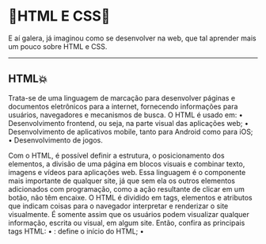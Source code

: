 # 🌟HTML E CSS🌟

E aí galera, já imaginou como se desenvolver na web, que tal aprender mais um pouco sobre HTML e CSS.

-----

## HTML💥
Trata-se de uma linguagem de marcação para desenvolver páginas e documentos eletrônicos para a internet, fornecendo informações para usuários, navegadores e mecanismos de busca.
O HTML é usado em:
•	Desenvolvimento frontend, ou seja, na parte visual das aplicações web;
•	Desenvolvimento de aplicativos mobile, tanto para Android como para iOS;
•	Desenvolvimento de jogos.

Com o HTML, é possível definir a estrutura, o posicionamento dos elementos, a divisão de uma página em blocos visuais e combinar texto, imagens e vídeos para aplicações web. 
Essa linguagem é o componente mais importante de qualquer site, já que sem ela os outros elementos adicionados com programação, como a ação resultante de clicar em um botão, não têm encaixe.
O HTML é dividido em tags, elementos e atributos que indicam coisas para o navegador interpretar e renderizar o site visualmente. É somente assim que os usuários podem visualizar qualquer informação, escrita ou visual, em algum site.
Então, confira as principais tags HTML:
•	<head>: define o início do HTML; 
•	<title>: indica o título;
•	<body>: é usado para demonstrar o início do conteúdo;
•	<h1>, <h2> e <h3>: tags utilizadas para indicar títulos e subtítulos;
•	<strong>: acrescenta o negrito ao texto;
•	<italic>: sinaliza a formatação do conteúdo em itálico;
•	<p>: insere o parágrafo,
•	<a href=’LINK>: tag usada para inserir um link.



## CSS💥

CSS é chamado de linguagem Cascading Style Sheet e é usado para estilizar elementos escritos em uma linguagem de marcação como HTML. O CSS separa o conteúdo da representação visual do site. Pense  na decoração da sua página. Utilizando o CSS é possível alterar a cor do texto e do fundo, fonte e espaçamento entre parágrafos. Também pode criar tabelas, usar variações de layouts, ajustar imagens para suas respectivas telas e assim por diante.
CSS foi desenvolvido pelo W3C (World Wide Web Consortium) em 1996, por uma razão bem simples. O HTML não foi projetado para ter tags que ajudariam a formatar a página. Você deveria apenas escrever a marcação para o site.
Tags como <font> foram introduzidas na versão 3.2 do HTML e causaram muitos problemas para os desenvolvedores. Como os sites tinham diferentes fontes, cores e estilos, era um processo longo, doloroso e caro para reescrever o código. Assim, o CSS foi criado pelo W3C para resolver este problema.
A relação entre HTML e CSS é bem forte. Como o HTML é uma linguagem de marcação (o alicerce de um site) e o CSS é focado no estilo (toda a estética de um site), eles andam juntos.
CSS não é tecnicamente uma necessidade, mas provavelmente você não gostaria de olhar para um site que usa apenas HTML, pois isso pareceria completamente abandonado.

O CSS permite que você tenha vários estilos em uma página HTML, tornando as possibilidades de personalização quase infinitas. Hoje em dia, isso está se tornando mais uma necessidade do que um simples recurso.
Como CSS Funciona
O CSS é uma ferramenta muito potente que possibilita criar diversas funcionalidades ao invés de usar JavaScript ou outra linguagem mais pesada. Se usado com moderação, CSS pode viabilizar uma ótima experiência ao desenvolvedor e usuários das páginas web.




E ai gostou do que viu? Continue me acompanhando que logo logo trarei mais informações para você.🚀🚀







